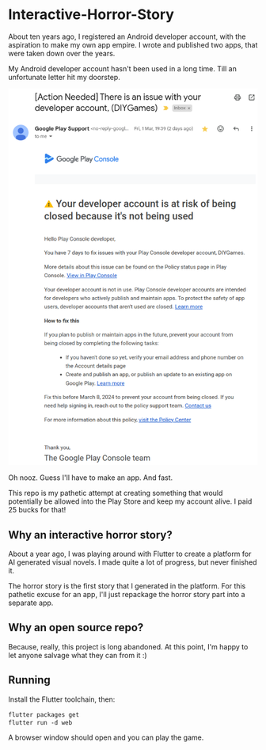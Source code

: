 # Interactive-Horror-Story

About ten years ago, I registered an Android developer account, with the aspiration to make my own app empire. I wrote and published two apps, that were taken down over the years.

My Android developer account hasn't been used in a long time. Till an unfortunate letter hit my doorstep.

<img src="./google.png">

Oh nooz. Guess I'll have to make an app. And fast.

This repo is my pathetic attempt at creating something that would potentially be allowed into the Play Store and keep my account alive. I paid 25 bucks for that!

## Why an interactive horror story?

About a year ago, I was playing around with Flutter to create a platform for AI generated visual novels. I made quite a lot of progress, but never finished it.

The horror story is the first story that I generated in the platform. For this pathetic excuse for an app, I'll just repackage the horror story part into a separate app.

## Why an open source repo?

Because, really, this project is long abandoned. At this point, I'm happy to let anyone salvage what they can from it :)

## Running

Install the Flutter toolchain, then:
```
flutter packages get
flutter run -d web
```

A browser window should open and you can play the game.
